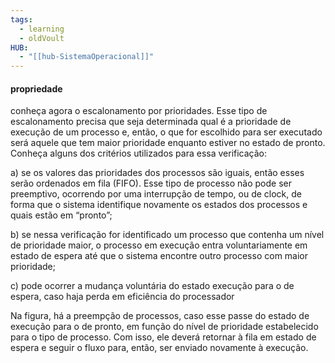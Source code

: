 ```yaml
---
tags:
  - learning
  - oldVoult
HUB:
  - "[[hub-SistemaOperacional]]"
---
```

#### propriedade 

conheça agora o escalonamento por prioridades. Esse tipo de escalonamento precisa que seja determinada qual é a prioridade de execução de um processo e, então, o que for escolhido para ser executado será aquele que tem maior prioridade enquanto estiver no estado de pronto. Conheça alguns dos critérios utilizados para essa verificação:

a) se os valores das prioridades dos processos são iguais, então esses serão ordenados em fila (FIFO). Esse tipo de processo não pode ser preemptivo, ocorrendo por uma interrupção de tempo, ou de clock, de forma que o sistema identifique novamente os estados dos processos e quais estão em “pronto”;

b) se nessa verificação for identificado um processo que contenha um nível de prioridade maior, o processo em execução entra voluntariamente em estado de espera até que o sistema encontre outro processo com maior prioridade;

c) pode ocorrer a mudança voluntária do estado execução para o de espera, caso haja perda em eficiência do processador


Na figura, há a preempção de processos, caso esse passe do estado de execução para o de pronto, em função do nível de prioridade estabelecido para o tipo de processo. Com isso, ele deverá retornar à fila em estado de espera e seguir o fluxo para, então, ser enviado novamente à execução.
